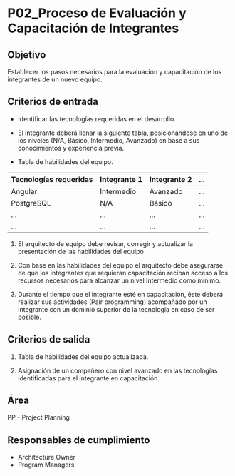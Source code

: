 # P02_Proceso de Evaluación y Capacitación de Integrantes

## Objetivo

Establecer los pasos necesarios para la evaluación y capacitación de los integrantes de un nuevo equipo. 

## Criterios de entrada
* Identificar las tecnologías requeridas en el desarrollo. 

* El integrante deberá llenar la siguiente tabla, posicionándose en uno de los niveles (N/A, Básico, Intermedio, Avanzado) en base a sus conocimientos y experiencia previa. 
 
* Tabla de habilidades del equipo. 
 
|Tecnologías requeridas|	Integrante 1	|Integrante 2| ... |
| --- | --- | --- | --- |
|Angular|Intermedio|Avanzado| ... |
|PostgreSQL|N/A|Básico | ... |
| ... | ... | ... | ... |
| ... | ... | ... | ... |



1) El arquitecto de equipo debe revisar, corregir y actualizar la presentación de las habilidades del equipo  

2) Con base en las habilidades del equipo el arquitecto debe asegurarse de que los integrantes que requieran capacitación reciban acceso a los recursos necesarios para alcanzar un nivel Intermedio como mínimo. 

3) Durante el tiempo que el integrante esté en capacitación, éste deberá realizar sus actividades (Pair programming) acompañado por un integrante con un dominio superior de la tecnología en caso de ser posible. 

## Criterios de salida
1) Tabla de habilidades del equipo actualizada. 

2) Asignación de un compañero con nivel avanzado en las tecnologías identificadas para el integrante en capacitación. 

## Área
PP - Project Planning 

## Responsables de cumplimiento
* Architecture Owner
* Program Managers
